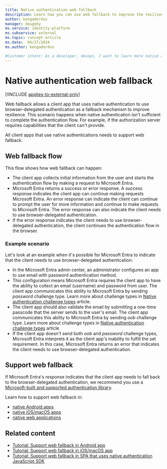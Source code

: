 ```yaml
---
title: Native authentication web fallback
description: Learn how you can use web fallback to improve the resilience of your customer apps that use native authentication. 
author: kengaderdus
manager: dougeby
ms.service: identity-platform 
ms.subservice: external
ms.topic: concept-article
ms.date:  04/27/2024
ms.author: kengaderdus

#Customer intent: As a developer, devops, I want to learn more native authentication web fallback, so that I can enable it in my client apps.
---
```


# Native authentication web fallback

[!INCLUDE [applies-to-external-only](../external-id/includes/applies-to-external-only.md)]

Web fallback allows a client app that uses native authentication to use browser-delegated authentication as a fallback mechanism to improve resilience. This scenario happens when native authentication isn't sufficient to complete the authentication flow. For example, if the authorization server requires capabilities that the client can't provide.

All client apps that use native authentications needs to support web fallback.

## Web fallback flow

This flow shows how web fallback can happen: 
 
- The client app collects initial information from the user and starts the authentication flow by making a request to Microsoft Entra. 
- Microsoft Entra returns a success or error response. A success response indicates the client app can continue making requests Microsoft Entra. An error response can indicate the client can continue to prompt the user for more information and continue to make requests to Microsoft Entra. The error response can also indicate the client needs to use browser-delegated authentication.
- If the error response indicates the client needs to use browser-delegated authentication, the client continues the authentication flow in the browser.

### Example scenario

Let's look at an example when it's possible for Microsoft Entra to indicate that the client needs to use browser-delegated authentication:

- In the Microsoft Entra admin center, an administrator configures an app to use email with password authentication method. 
- This configuration means Microsoft Entra requires the client app to have the ability to collect an email (username) and password from user. The client app communicates this ability to Microsoft Entra by sending *password* challenge type. Learn more about challenge types in [Native authentication challenge types](concept-native-authentication-challenge-types.md) article.
- The client app should also validate the email by submitting a one-time passcode that the server sends to the user's email. The client app communicates this ability to Microsoft Entra by sending *oob* challenge type. Learn more about challenge types in [Native authentication challenge types](concept-native-authentication-challenge-types.md) article  
- If the client app doesn't send both *oob* and *password* challenge types, Microsoft Entra interprets it as the client app's inability to fulfill the set requirement. In this case, Microsoft Entra returns an error that indicates the client needs to use browser-delegated authentication.

## Support web fallback 

If Microsoft Entra's response indicates that the client app needs to fall back to the browser-delegated authentication, we recommend you use a [Microsoft-built and supported authentication library](reference-v2-libraries.md). 

Learn how to support web fallback in:
- [native Android apps](/entra/external-id/customers/tutorial-native-authentication-android-support-web-fallback)
- [native iOS/macOS apps](/entra/external-id/customers/tutorial-native-authentication-ios-macos-support-web-fallback)
- [native web applications](native-authentication-single-page-app-handle-web-fallback.md)

## Related content

- [Tutorial: Support web fallback in Android app](/entra/external-id/customers/tutorial-native-authentication-android-support-web-fallback)
- [Tutorial: Support web fallback in iOS/macOS app](/entra/external-id/customers/tutorial-native-authentication-ios-macos-support-web-fallback)
- [Tutorial: Support web fallback in SPA that uses native authentication JavaScript SDK](native-authentication-single-page-app-handle-web-fallback.md)